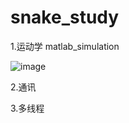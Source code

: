 # snake_study
1.运动学
matlab_simulation

![image](https://github.com/user-attachments/assets/b98af6c9-def2-444d-8267-3ecdb19cba53)



2.通讯




3.多线程
